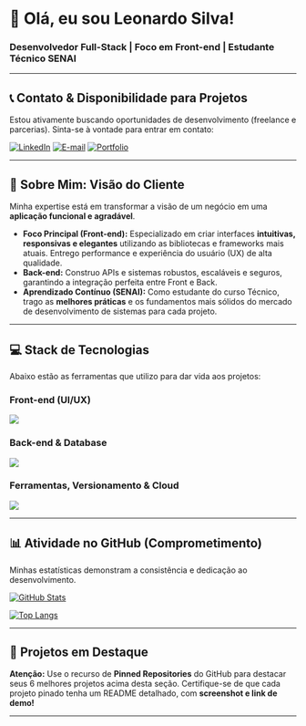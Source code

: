 # 👋 Olá, eu sou Leonardo Silva!

### Desenvolvedor Full-Stack | Foco em Front-end | Estudante Técnico SENAI

---

## 📞 Contato & Disponibilidade para Projetos

Estou ativamente buscando oportunidades de desenvolvimento (freelance e parcerias). Sinta-se à vontade para entrar em contato:

[![LinkedIn](https://img.shields.io/badge/LinkedIn-0077B5?style=for-the-badge&logo=linkedin&logoColor=white)](https://www.linkedin.com/in/leonardosilv4/)
[![E-mail](https://img.shields.io/badge/E--mail-D14836?style=for-the-badge&logo=gmail&logoColor=white)](mailto:contatoleosilva.dev@gmail.com)
[![Portfolio](https://img.shields.io/badge/Portfólio-100000?style=for-the-badge&logo=firefox&logoColor=white)](https://seu-portfolio.com)

---

## 🚀 Sobre Mim: Visão do Cliente

Minha expertise está em transformar a visão de um negócio em uma **aplicação funcional e agradável**.

- **Foco Principal (Front-end):** Especializado em criar interfaces **intuitivas, responsivas e elegantes** utilizando as bibliotecas e frameworks mais atuais. Entrego performance e experiência do usuário (UX) de alta qualidade.
- **Back-end:** Construo APIs e sistemas robustos, escaláveis e seguros, garantindo a integração perfeita entre Front e Back.
- **Aprendizado Contínuo (SENAI):** Como estudante do curso Técnico, trago as **melhores práticas** e os fundamentos mais sólidos do mercado de desenvolvimento de sistemas para cada projeto.

---

## 💻 Stack de Tecnologias

Abaixo estão as ferramentas que utilizo para dar vida aos projetos:

### Front-end (UI/UX)
<a href="https://skillicons.dev">
  <img src="https://skillicons.dev/icons?i=html,css,js,react,nextjs,typescript,tailwind,figma,vite" />
</a>

### Back-end & Database
<a href="https://skillicons.dev">
  <img src="https://skillicons.dev/icons?i=nodejs,express,python,java,postgres,mongodb,firebase" />
</a>

### Ferramentas, Versionamento & Cloud
<a href="https://skillicons.dev">
  <img src="https://skillicons.dev/icons?i=git,github,vscode,docker,linux,aws,gcp" />
</a>

---

## 📊 Atividade no GitHub (Comprometimento)

Minhas estatísticas demonstram a consistência e dedicação ao desenvolvimento.

[![GitHub Stats](https://github-readme-stats.vercel.app/api?username=SEU-USUARIO&show_icons=true&theme=vue&hide_border=true&border_radius=10&layout=compact)](https://github.com/anuraghazra/github-readme-stats)

[![Top Langs](https://github-readme-stats.vercel.app/api/top-langs/?username=SEU-USUARIO&layout=compact&theme=vue&hide_border=true&langs_count=6&border_radius=10)](https://github.com/anuraghazra/github-readme-stats)

---

## 📌 Projetos em Destaque

**Atenção:** Use o recurso de **Pinned Repositories** do GitHub para destacar seus 6 melhores projetos acima desta seção. Certifique-se de que cada projeto pinado tenha um README detalhado, com **screenshot e link de demo!**

---
